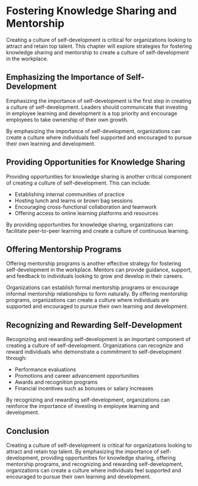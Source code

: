 Fostering Knowledge Sharing and Mentorship
=============================================================================================

Creating a culture of self-development is critical for organizations looking to attract and retain top talent. This chapter will explore strategies for fostering knowledge sharing and mentorship to create a culture of self-development in the workplace.

Emphasizing the Importance of Self-Development
----------------------------------------------

Emphasizing the importance of self-development is the first step in creating a culture of self-development. Leaders should communicate that investing in employee learning and development is a top priority and encourage employees to take ownership of their own growth.

By emphasizing the importance of self-development, organizations can create a culture where individuals feel supported and encouraged to pursue their own learning and development.

Providing Opportunities for Knowledge Sharing
---------------------------------------------

Providing opportunities for knowledge sharing is another critical component of creating a culture of self-development. This can include:

* Establishing internal communities of practice
* Hosting lunch and learns or brown bag sessions
* Encouraging cross-functional collaboration and teamwork
* Offering access to online learning platforms and resources

By providing opportunities for knowledge sharing, organizations can facilitate peer-to-peer learning and create a culture of continuous learning.

Offering Mentorship Programs
----------------------------

Offering mentorship programs is another effective strategy for fostering self-development in the workplace. Mentors can provide guidance, support, and feedback to individuals looking to grow and develop in their careers.

Organizations can establish formal mentorship programs or encourage informal mentorship relationships to form naturally. By offering mentorship programs, organizations can create a culture where individuals are supported and encouraged to pursue their own learning and development.

Recognizing and Rewarding Self-Development
------------------------------------------

Recognizing and rewarding self-development is an important component of creating a culture of self-development. Organizations can recognize and reward individuals who demonstrate a commitment to self-development through:

* Performance evaluations
* Promotions and career advancement opportunities
* Awards and recognition programs
* Financial incentives such as bonuses or salary increases

By recognizing and rewarding self-development, organizations can reinforce the importance of investing in employee learning and development.

Conclusion
----------

Creating a culture of self-development is critical for organizations looking to attract and retain top talent. By emphasizing the importance of self-development, providing opportunities for knowledge sharing, offering mentorship programs, and recognizing and rewarding self-development, organizations can create a culture where individuals feel supported and encouraged to pursue their own learning and development.
